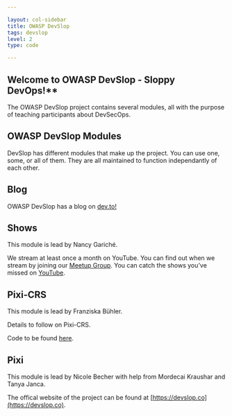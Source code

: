 ```yaml
---

layout: col-sidebar
title: OWASP DevSlop
tags: devslop
level: 2
type: code

---
```

<!-- build -->
## Welcome to OWASP DevSlop - Sloppy DevOps!**

The OWASP DevSlop project contains several modules, all with the purpose of teaching participants about DevSecOps. 

## OWASP DevSlop Modules
DevSlop has different modules that make up the project. You can use one, some, or all of them. They are all maintained to function independantly of each other.

## Blog
OWASP DevSlop has a blog on [dev.to!](https://dev.to/devslop)

## Shows
This module is lead by Nancy Gariché.

We stream at least once a month on YouTube. You can find out when we stream by joining our [Meetup Group](https://devslop.co). You can catch the shows you’ve missed on [YouTube](https://www.youtube.com/c/OWASP_DevSlop).

## Pixi-CRS
This module is lead by Franziska Bühler.

Details to follow on Pixi-CRS.

Code to be found [here](https://devslop.co).

## Pixi
This module is lead by Nicole Becher with help from Mordecai Kraushar and Tanya Janca.

The offical website of the project can be found at [https://devslop.co](https://devslop.co).
